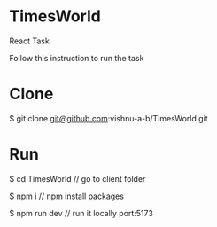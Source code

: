 # TimesWorld
React Task

Follow this instruction to run the task

# Clone

$ git clone git@github.com:vishnu-a-b/TimesWorld.git

# Run

$ cd TimesWorld          // go to client folder

$ npm i    // npm install packages

$ npm run dev        // run it locally port:5173
